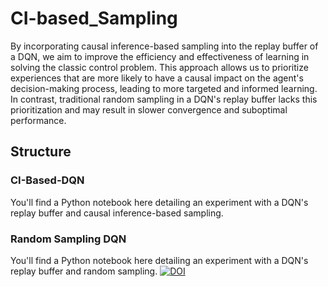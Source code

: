 # CI-based_Sampling

By incorporating causal inference-based sampling into the replay buffer of a DQN, we aim to improve the efficiency and effectiveness of learning in solving the classic control problem. This approach allows us to prioritize experiences that are more likely to have a causal impact on the agent's decision-making process, leading to more targeted and informed learning. In contrast, traditional random sampling in a DQN's replay buffer lacks this prioritization and may result in slower convergence and suboptimal performance. 

## Structure
### CI-Based-DQN
You'll find a Python notebook here detailing an experiment with a DQN's replay buffer and causal inference-based sampling.

### Random Sampling DQN
You'll find a Python notebook here detailing an experiment with a DQN's replay buffer and random sampling.
[![DOI](https://zenodo.org/badge/702496492.svg)](https://zenodo.org/badge/latestdoi/702496492)
